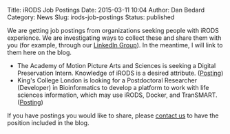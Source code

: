 Title: iRODS Job Postings
Date: 2015-03-11 10:04
Author: Dan Bedard
Category: News
Slug: irods-job-postings
Status: published

We are getting job postings from organizations seeking people with iRODS
experience. We are investigating ways to collect these and share them
with you (for example, through our [LinkedIn
Group](https://www.linkedin.com/grp/home?gid=8162245)). In the meantime,
I will link to them here on the blog.

-   The Academy of Motion Picture Arts and Sciences is seeking a Digital
    Preservation Intern. Knowledge of iRODS is a desired attribute.
    ([Posting](http://irods.org/6s3a))
-   King's College London is looking for a Postdoctoral Researcher
    (Developer) in Bioinformatics to develop a platform to work with
    life sciences information, which may use iRODS, Docker, and
    TranSMART. ([Posting](http://irods.org/f04t))

If you have postings you would like to share, please [contact
us](http://irods.org/contact/ "Contact Us…") to have the position
included in the blog.
